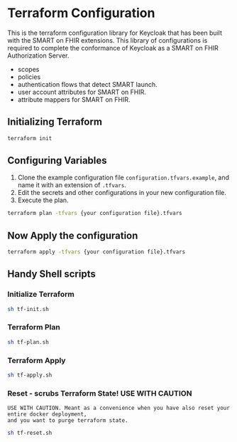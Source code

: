 # Terraform Configuration

This is the terraform configuration library for Keycloak that has been built with the SMART on FHIR
extensions. This library of configurations is required to complete the conformance of Keycloak as
a SMART on FHIR Authorization Server.

- scopes
- policies
- authentication flows that detect SMART launch.
- user account attributes for SMART on FHIR.
- attribute mappers for SMART on FHIR.

## Initializing Terraform

```bash
terraform init
```

## Configuring Variables

1. Clone the example configuration file ```configuration.tfvars.example```, and name it with an extension of ```.tfvars```.
2. Edit the secrets and other configurations in your new configuration file.
3. Execute the plan.

```bash
terraform plan -tfvars {your configuration file}.tfvars
```

## Now Apply the configuration

```bash
terraform apply -tfvars {your configuration file}.tfvars
```

## Handy Shell scripts

### Initialize Terraform

```bash
sh tf-init.sh
```

### Terraform Plan

```bash
sh tf-plan.sh
```

### Terraform Apply

```bash
sh tf-apply.sh
```

### Reset - scrubs Terraform State! USE WITH CAUTION

    USE WITH CAUTION. Meant as a convenience when you have also reset your entire docker deployment,
    and you want to purge terraform state.

```bash
sh tf-reset.sh
```

